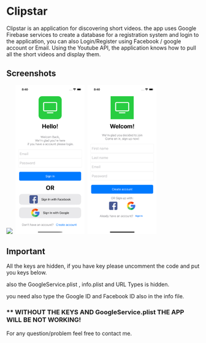 Clipstar
==========
Clipstar is an application for discovering short videos. the app uses Google Firebase services to create a database for a registration system and login to the application, you can also Login/Register using Facebook / google account or Email.
Using the Youtube API, the application knows how to pull all the short videos and display them.

## Screenshots
  <p float="left">
  <img src="./ScreenRecording.gif" width="180" />&nbsp;
    <img src="./ScreenShot00.png" width="180" />&nbsp;
  <img src="./ScreenShot01.png" width="180" />&nbsp;
</p>


## Important
 All the keys are hidden, if you have key please uncomment the code and put you keys below.

 also the GoogleService.plist , info.plist and URL Types is hidden.

 you need also type the Google ID and Facebook ID
 also in the info file.


 ### ** WITHOUT THE KEYS AND GoogleService.plist THE APP WILL BE NOT WORKING!

 
 For any question/problem feel free to contact me.

